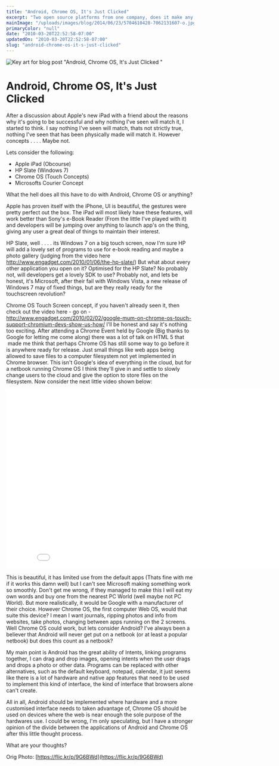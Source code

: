 ```yaml
---
title: "Android, Chrome OS, It's Just Clicked"
excerpt: "Two open source platforms from one company, does it make any sense?"
mainImage: "/uploads/images/blog/2014/06/23/5704610428-7062131607-o.jpg"
primaryColor: "null"
date: "2010-03-20T22:52:58-07:00"
updatedOn: "2010-03-20T22:52:58-07:00"
slug: "android-chrome-os-it-s-just-clicked"
---
```

![Key art for blog post "Android, Chrome OS, It's Just Clicked "](/uploads/images/blog/2014/06/23/5704610428-7062131607-o.jpg)

# Android, Chrome OS, It's Just Clicked 

After a discussion about Apple's new iPad with a friend about the reasons why it's going to be successful and why nothing I've seen will match it, I started to think. I say nothing I've seen will match, thats not strictly true, nothing I've seen that has been physically made will match it. However concepts . . . . Maybe not.

Lets consider the following: 

  * Apple iPad (Obcourse)
  * HP Slate (Windows 7)
  * Chrome OS (Touch Concepts)
  * Microsofts Courier Concept
  
What the hell does all this have to do with Android, Chrome OS or anything?

Apple has proven itself with the iPhone, UI is beautiful, the gestures were pretty perfect out the box. The iPad will most likely have these features, will work better than Sony's e-Book Reader (From the little I've played with it) and developers will be jumping over anything to launch app's on the thing, giving any user a great deal of things to maintain their interest.

HP Slate, well . . . . its Windows 7 on a big touch screen, now I'm sure HP will add a lovely set of programs to use for e-book reading and maybe a photo gallery (judging from the video here <http://www.engadget.com/2010/01/06/the-hp-slate/>) But what about every other application you open on it? Optimised for the HP Slate? No probably not, will developers get a lovely SDK to use? Probably not, and lets be honest, it's Microsoft, after their fail with Windows Vista, a new release of Windows 7 may of fixed things, but are they really ready for the touchscreen revolution? 

Chrome OS Touch Screen concept, if you haven't already seen it, then check out the video here - go on -<http://www.engadget.com/2010/02/02/google-mum-on-chrome-os-touch-support-chromium-devs-show-us-how/> I'll be honest and say it's nothing too exciting. After attending a Chrome Event held by Google (Big thanks to Google for letting me come along) there was a lot of talk on HTML 5 that  made me think that perhaps Chrome OS has still some way to go before it is anywhere ready for release. Just small things like web apps being allowed to save files to a computer filesystem not yet implemented in Chrome browser. This isn't Google's idea of everything in the cloud, but for a netbook running Chrome OS I think they'll give in and settle to slowly change users to the cloud and give the option to store files on the filesystem. Now consider the next little video shown below: 

<div class="embed">
<iframe width="853" height="480" src="//www.youtube.com/embed/UmIgNfp-MdI?rel=0" frameborder="0" allowfullscreen></iframe>
</div>

This is beautiful, it has limited use from the default apps (Thats fine with me if it works this damn well) but I can't see Microsoft making something work so smoothly. Don't get me wrong, if they managed to make this I will eat my own words and buy one from the nearest PC World (well maybe not PC World). But more realistically, it would be Google with a manufacturer of their choice. However Chrome OS, the first computer Web OS, would that suite this device? I mean I want journals, ripping photos and info from websites, take photos, changing between apps running on the 2 screens. Well Chrome OS could work, but lets consider Android? I've always been a believer that Android will never get put on a netbook (or at least a popular netbook) but does this count as a netbook?

My main point is Android has the great ability of Intents, linking programs together, I can drag and drop images, opening intents when the user drags and drops a photo or other data. Programs can be replaced with other alternatives, such as the default keyboard, notepad, calendar, it just seems like there is a lot of hardware and native app features that need to be used to implement this kind of interface, the kind of interface that browsers alone can't create.

All in all, Android should be implemented where hardware and a more customised interface needs to taken advantage of, Chrome OS should be used on devices where the web is near enough the sole purpose of the hardwares use. I could be wrong, I'm only speculating, but I have a stronger opinion of the divide between the applications of Android and Chrome OS after this little thought process.

What are your thoughts?

Orig Photo: [https://flic.kr/p/9G6BWd](https://flic.kr/p/9G6BWd)